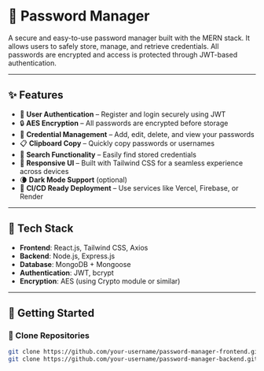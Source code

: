 # 🔐 Password Manager

A secure and easy-to-use password manager built with the MERN stack. It allows users to safely store, manage, and retrieve credentials. All passwords are encrypted and access is protected through JWT-based authentication.

---

## ✨ Features

- 🔐 **User Authentication** – Register and login securely using JWT
- 🔒 **AES Encryption** – All passwords are encrypted before storage
- 🧾 **Credential Management** – Add, edit, delete, and view your passwords
- 📋 **Clipboard Copy** – Quickly copy passwords or usernames
- 🔎 **Search Functionality** – Easily find stored credentials
- 🎨 **Responsive UI** – Built with Tailwind CSS for a seamless experience across devices
- 🌘 **Dark Mode Support** (optional)
- 🚀 **CI/CD Ready Deployment** – Use services like Vercel, Firebase, or Render

---

## 🧰 Tech Stack

- **Frontend**: React.js, Tailwind CSS, Axios  
- **Backend**: Node.js, Express.js  
- **Database**: MongoDB + Mongoose  
- **Authentication**: JWT, bcrypt  
- **Encryption**: AES (using Crypto module or similar)

---

## 🚀 Getting Started

### 📁 Clone Repositories

```bash
git clone https://github.com/your-username/password-manager-frontend.git
git clone https://github.com/your-username/password-manager-backend.git
```
